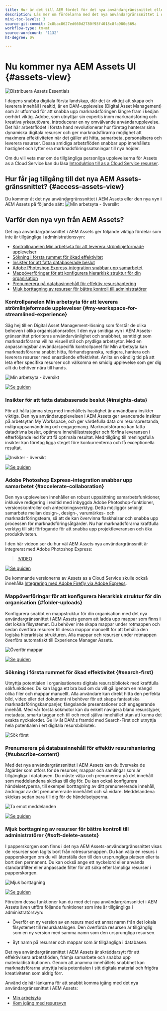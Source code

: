 ```yaml
---
title: Hur är det till AEM fördel för det nya användargränssnittet eller resursvyn i AEM Assets?
description: Läs mer om fördelarna med det nya användargränssnittet i AEM Assets eller den nya resursvyn i AEM. Adobe, som utnyttjar sin expertis inom marknadsföring och kreativa yrkesutövare, introducerar en ny omvälvande användarupplevelse.
mini-toc-levels: 3
source-git-commit: 2c8bac8627ed660d2780f93f4018c8fa980e569a
workflow-type: tm+mt
source-wordcount: '1132'
ht-degree: 0%

---
```



# Nu kommer nya AEM Assets UI {#assets-view}

![Distribuera Assets Essentials](assets/banner-image.jpg)

I dagens snabba digitala första landskap, där det är viktigt att skapa och leverera innehåll i realtid, är en DAM-upplevelse (Digital Asset Management) som är utformad för att snabba upp marknadsföringen längre fram i kedjan oerhört viktig. Adobe, som utnyttjar sin expertis inom marknadsföring och kreativa yrkesutövare, introducerar en ny omvälvande användarupplevelse. Det här arbetsflödet i första hand revolutionerar hur företag hanterar sina dynamiska digitala resurser och ger marknadsförarna möjlighet att maximera effektiviteten när det gäller att hitta, samarbeta, personalisera och leverera resurser. Dessa smidiga arbetsflöden snabbar upp innehållets hastighet och lyfter era marknadsföringssatsningar till nya höjder.

Om du vill veta mer om de tillgängliga personliga upplevelserna för Assets as a Cloud Service kan du läsa [Introduktion till as a Cloud Service resurser](/help/assets/overview.md#persona-based-experiences).

## Hur får jag tillgång till det nya AEM Assets-gränssnittet? {#access-assets-view}

Du kommer åt det nya användargränssnittet i AEM Assets eller den nya vyn i AEM Assets på följande sätt:
![Min arbetsyta - översikt](assets/assets-view.png)

<!--

* **Toggle in Admin view**

    * Log into [!DNL Experience Manager] using Cloud Manager.
    * Navigate to **[!UICONTROL Assets]** > **[!UICONTROL Files]**.
    * Click the profile icon on the top right corner.
    * Click **[!UICONTROL Switch View]** from the **[!UICONTROL Profile Settings]** section.
    Repeat these steps to switch back to the Admin view.

* **Product Switcher**
    * Log into [!DNL Experience Manager] and click ![Product selector](assets/waffle-icon.svg).
    * Select **[!UICONTROL Experience Manager Assets]** to access the Assets view.
    * Select **[!UICONTROL Experience Manager]** to access the Admin view.

* **Quick Links** 
    * Log into experience.adobe.com.
    * Click **[!UICONTROL Experience Manager Assets]** to access the Assets view.
    * Click **[!UICONTROL Experience Manager Assets]** to access the Assets view.

    -->

## Varför den nya vyn från AEM Assets?

Det nya användargränssnittet i AEM Assets ger följande viktiga fördelar som inte är tillgängliga i administrationsvyn:

* [Kontrollpanelen Min arbetsyta för att leverera strömlinjeformade upplevelser](#my-workspace-for-streamlined-experience)
* [Sökning i första rummet för ökad effektivitet](#search-first)
* [Insikter för att fatta databaserade beslut](#insights-data)
* [Adobe Photoshop Express-integration snabbar upp samarbetet](#accelerate-collaboration)
* [Mappöverföringar för att konfigurera hierarkisk struktur för din organisation](#folder-uploads)
* [Prenumerera på databasinnehåll för effektiv resurshantering](#subscribe-content)
* [Mjuk borttagning av resurser för bättre kontroll till administratörer](#soft-delete-assets)

### Kontrollpanelen Min arbetsyta för att leverera strömlinjeformade upplevelser {#my-workspace-for-streamlined-experience}

Säg hej till en Digital Asset Management-lösning som förstår de olika behoven i olika organisationsroller. I den nya smidiga vyn i AEM Assets-gränssnittet prioriteras användarvänlighet och snabbhet, samtidigt som marknadsförarna vill ha visuell stil och prydliga arbetsytor. Med en anpassningsbar användarspecifik kontrollpanel för Min arbetsyta kan marknadsförarna snabbt hitta, förhandsgranska, redigera, hantera och leverera resurser med enastående effektivitet. Anlita en oändlig tid på att leta efter specifika resurser och välkomna en smidig upplevelse som ger dig allt du behöver nära till hands.

![Min arbetsyta - översikt](assets/my-workspace-demo.gif)

[![Se guiden](https://helpx.adobe.com/content/dam/help/en/marketing-cloud/how-to/digital-foundation/_jcr_content/main-pars/image_1250343773/see-the-guide-sm.png)](my-workspace-assets-view.md)

### Insikter för att fatta databaserade beslut {#insights-data}

För att hålla jämna steg med innehållets hastighet är användbara insikter viktiga. Den nya användarupplevelsen i AEM Assets ger avancerade insikter på arbetsytan My Workspace, och ger värdefulla data om resursprestanda, målgruppsanvändning och engagemang. Marknadsförarna kan fatta datadrivna beslut, optimera innehållsstrategier och förfina leveransen i efterföljande led för att få optimala resultat. Med tillgång till meningsfulla insikter kan företag ligga steget före konkurrenterna och få exceptionella resultat.

![Insikter - översikt](assets/insights-overview.gif)

[![Se guiden](https://helpx.adobe.com/content/dam/help/en/marketing-cloud/how-to/digital-foundation/_jcr_content/main-pars/image_1250343773/see-the-guide-sm.png)](manage-reports-assets-view.md#view-live-statistics)

### Adobe Photoshop Express-integration snabbar upp samarbetet {#accelerate-collaboration}

Den nya upplevelsen innehåller en robust uppsättning samarbetsfunktioner, inklusive redigering i realtid med inbyggda Adobe Photoshop-funktioner, versionskontroller och anteckningsverktyg. Detta möjliggör smidigt samarbete mellan design-, design-, varumärkes- och marknadsföringsteam, så att de kan övervinna flaskhalsar och snabba upp processen för marknadsföringsåtgärder. Nu har marknadsförarna kraftfulla verktyg till sitt förfogande för att snabba upp projektleveransen och öka produktiviteten.

I den här videon ser du hur väl AEM Assets nya användargränssnitt är integrerat med Adobe Photoshop Express:

>[!VIDEO](https://video.tv.adobe.com/v/3420922)

[![Se guiden](https://helpx.adobe.com/content/dam/help/en/marketing-cloud/how-to/digital-foundation/_jcr_content/main-pars/image_1250343773/see-the-guide-sm.png)](edit-images-assets-view.md)

De kommande versionerna av Assets as a Cloud Service skulle också innehålla [Integrering med Adobe Firefly via Adobe Express](https://firefly.adobe.com/?gclid=EAIaIQobChMIlZeKuNfj_wIVeyCtBh3e5g2cEAAYASAAEgL56_D_BwE&amp;sdid=JM4FW6VL&amp;mv=search&amp;mv2=paidsearch&amp;ef_id=EAIaIQobChMIlZeKuNfj_wIVeyCtBh3e5g2cEAAYASAAEgL56_D_BwE:G:s&amp;s_kwcid=AL!3085!3!652077237594!e!!g!adobe%20firefly!19870733758!148140507838).

### Mappöverföringar för att konfigurera hierarkisk struktur för din organisation {#folder-uploads}

Konfigurera snabbt en mappstruktur för din organisation med det nya användargränssnittet i AEM Assets genom att ladda upp mappar som finns i det lokala filsystemet. Du behöver inte skapa mappar under rotmappen och sedan överföra resurser till dessa mappar manuellt för att behålla den logiska hierarkiska strukturen. Alla mappar och resurser under rotmappen överförs automatiskt till Experience Manager Assets.

![Överför mappar](assets/folder-uploads.gif)

[![Se guiden](https://helpx.adobe.com/content/dam/help/en/marketing-cloud/how-to/digital-foundation/_jcr_content/main-pars/image_1250343773/see-the-guide-sm.png)](add-delete-assets-view.md)

### Sökning i första rummet för ökad effektivitet {#search-first}

Utnyttja potentialen i organisationens digitala resursbibliotek med kraftfulla sökfunktioner. Du kan lägga ett bra bud om du vill gå igenom en mängd olika filer och mappar manuellt. Alla användare kan direkt hitta den perfekta bild, video eller det dokument ni behöver för att skapa fantastiska marknadsföringskampanjer, fängslande presentationer och engagerande innehåll. Med vår första sökmotor kan du enkelt navigera bland resurstyper, metadata, smarta taggar och till och med själva innehållet utan att kunna det exakta nyckelordet. Ge liv åt DAM:s framtid med Search-First och utnyttja hela potentialen i ert digitala resursbibliotek.

![Sök först](assets/search-first.gif)

### Prenumerera på databasinnehåll för effektiv resurshantering {#subscribe-content}

Med det nya användargränssnittet i AEM Assets kan du övervaka de åtgärder som utförs för de resurser, mappar och samlingar som är tillgängliga i databasen. Du måste välja och prenumerera på det innehåll som meddelandena skickas till dig för. Du kan också konfigurera händelsetyperna, till exempel borttagning av ditt prenumererade innehåll, ändringar av det prenumererade innehållet och så vidare. Meddelandena skickas sedan bara till dig för de händelsetyperna.

![Ta emot meddelanden](assets/notifications.gif)

[![Se guiden](https://helpx.adobe.com/content/dam/help/en/marketing-cloud/how-to/digital-foundation/_jcr_content/main-pars/image_1250343773/see-the-guide-sm.png)](manage-notifications-assets-view.md)

### Mjuk borttagning av resurser för bättre kontroll till administratörer {#soft-delete-assets}

I papperskorgen som finns i det nya AEM Assets-användargränssnittet visas de resurser som tagits bort från rotresursmappen. Du kan välja en resurs i papperskorgen om du vill återställa den till den ursprungliga platsen eller ta bort den permanent. Du kan också ange ett nyckelord eller använda standardfilter eller anpassade filter för att söka efter lämpliga resurser i papperskorgen.

![Mjuk borttagning](assets/soft-delete.gif)

[![Se guiden](https://helpx.adobe.com/content/dam/help/en/marketing-cloud/how-to/digital-foundation/_jcr_content/main-pars/image_1250343773/see-the-guide-sm.png)](navigate-assets-view.md)

Förutom dessa funktioner kan du med det nya användargränssnittet i AEM Assets även utföra följande funktioner som inte är tillgängliga i administratörsvyn:

* Överför en ny version av en resurs med ett annat namn från det lokala filsystemet till resurskatalogen. Den överförda resursen är tillgänglig som en ny version med samma namn som den ursprungliga resursen.

* Byt namn på resurser och mappar som är tillgängliga i databasen.

Det nya användargränssnittet i AEM Assets är skräddarsytt för att effektivisera arbetsflöden, främja samarbete och snabba upp materialdistributionen. Genom att anamma innehållets snabbhet kan marknadsförarna utnyttja hela potentialen i sitt digitala material och frigöra kreativiteten som aldrig förr.


Använd de här länkarna för att snabbt komma igång med det nya användargränssnittet i AEM Assets:

* [Min arbetsyta](/help/assets/my-workspace-assets-view.md)
* [Kom igång med resursvyn](/help/assets/get-started-assets-view.md)






